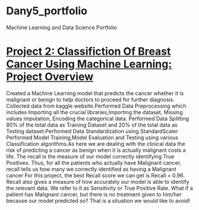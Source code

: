 # Dany5_portfolio
Machine Learning and Data Science Portfolio

# [Project 2: Classifiction Of Breast Cancer Using Machine Learning: Project Overview](https://github.com/Dany511/machinelearning_projects)
  Created a Machine Learning model that predicts the cancer whether it is malignant or benign to help doctors to proceed for further diagnosis.
  Collected data from kaggle website.Performed Data Preprocessing which includes Importing all the crucial libraries,Importing the dataset, Missing values imputation, Encoding the   categorical data.
  Performed Data Splitting 80% of the total data as Training Dataset and 20% of the total data as Testing dataset.Performed Data Standardization using StandardScaler
  Performed Model Training,Model Evaluation and Testing using various Classification algorithms.As here we are dealing with the clinical data the risk of predicting a cancer as     benign when it is actually malignant costs a life.
  The recall is the measure of our model correctly identifying True Positives. Thus, for all the patients who actually have Malignant cancer, recall tells us how many we correctly   identified as having a Malignant cancer
  For this project, the best Recall score we can get is Recall  = 0.96. Recall also gives a measure of how accurately our model is able to identify the relevant data. We refer to   it as Sensitivity or True Positive Rate. What if a patient has Malignant cancer, but there is no treatment given to him/her because our model predicted so? That is a situation     we would like to avoid!
